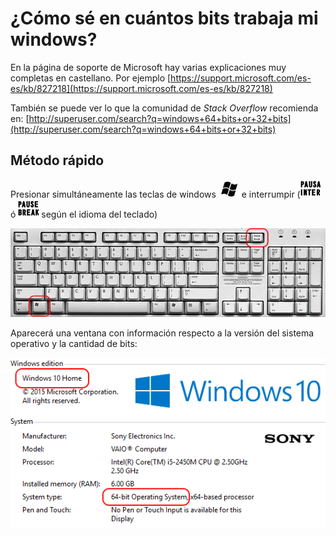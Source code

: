 # ¿Cómo sé en cuántos bits trabaja mi windows?

En la página de soporte de Microsoft hay varias explicaciones muy completas en castellano. 
Por ejemplo [https://support.microsoft.com/es-es/kb/827218](https://support.microsoft.com/es-es/kb/827218)

También se puede ver lo que la comunidad de *Stack Overflow* recomienda en: 
[http://superuser.com/search?q=windows+64+bits+or+32+bits](http://superuser.com/search?q=windows+64+bits+or+32+bits)

## Método rápido

Presionar simultáneamente las teclas de windows ![win](imagenes/win-key.png) e interrumpir 
(![inter](imagenes/inter-key.png) ó ![break](imagenes/break-key.png) según el idioma del teclado)

![teclado](imagenes/Teclado_Ejem.jpg)

Aparecerá una ventana con información respecto a la versión del sistema operativo y la cantidad de bits:

![ventana](imagenes/detectar-64o32x.png)